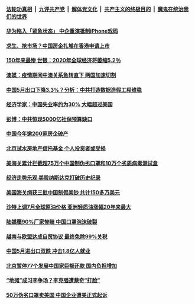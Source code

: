 

####  [法轮功真相](../../../../basic/blob/master/README.md?t=06100301) &nbsp;|&nbsp; [九评共产党](../../../../9ping.md/blob/master/README.md?t=06100301) &nbsp;|&nbsp; [解体党文化](../../../../jtdwh.md/blob/master/README.md?t=06100301)  &nbsp;|&nbsp; [共产主义的终极目的](../../../../gczydzjmd.md/blob/master/README.md?t=06100301) &nbsp;|&nbsp; [魔鬼在统治我们的世界](../../../../mgztzwmdsj.md/blob/master/README.md?t=06100301) 

#### [华为陷入「紧急状态」 中企重演抵制iPhone戏码](../pages/soh7/388360.md?t=06100301) 
#### [ 求生、抢市场？中国房企扎堆在香港申请上市](../pages/soh7/388279.md?t=06100301) 
#### [150年来最惨 世银：2020年全球经济将萎缩5.2％ ](../pages/soh7/388264.md?t=06100301) 
#### [澳媒：疫情期间中澳关系急转直下 两国加速切割](../pages/soh7/388249.md?t=06100301) 
#### [中国5月出口下降3.3%？分析：中共打造数据造假工程维稳](../pages/soh7/388111.md?t=06100301) 
#### [经济学家：中国失业率约为30% 大幅超过美国](../pages/soh7/388105.md?t=06100301) 
#### [彭博：中共惊现5000亿社保预算缺口](../pages/soh7/388117.md?t=06100301) 
#### [中国今年逾200家房企破产](../pages/soh7/388132.md?t=06100301) 
#### [北京试水房地产信托基金 个人投资者或受损](../pages/soh7/388126.md?t=06100301) 
#### [美海关累计拦截超75万个中国制伪劣口罩和10万个劣质病毒测试盒](../pages/soh7/388135.md?t=06100301) 
#### [经济走势乐观 美股纳斯达克打破历史纪录](../pages/soh7/388120.md?t=06100301) 
#### [美国海关缉获三批中囯制假美钞 共计150多万美元](../pages/soh7/388090.md?t=06100301) 
#### [沙特上调7月全球原油价格 亚洲轻质油涨幅20年来最大](../pages/soh7/387943.md?t=06100301) 
#### [ 陆媒曝90%厂家惨赔 中国口罩泡沫破裂](../pages/soh7/387901.md?t=06100301) 
#### [越南与欧盟达成自贸协议 最终免除99%关税](../pages/soh7/387889.md?t=06100301) 
#### [中国5月进出口双跌 冲击1.8亿人就业](../pages/soh7/387832.md?t=06100301) 
#### [北京暂停77个发展中国家巨额还款 国内负担增加](../pages/soh7/387844.md?t=06100301) 
#### [“地摊”成习李争场？李克强遭蔡奇“打脸”](../pages/soh7/387346.md?t=06100301) 
#### [50万伪劣口罩卖美国 中国企业遭美正式起诉](../pages/soh7/387223.md?t=06100301) 

